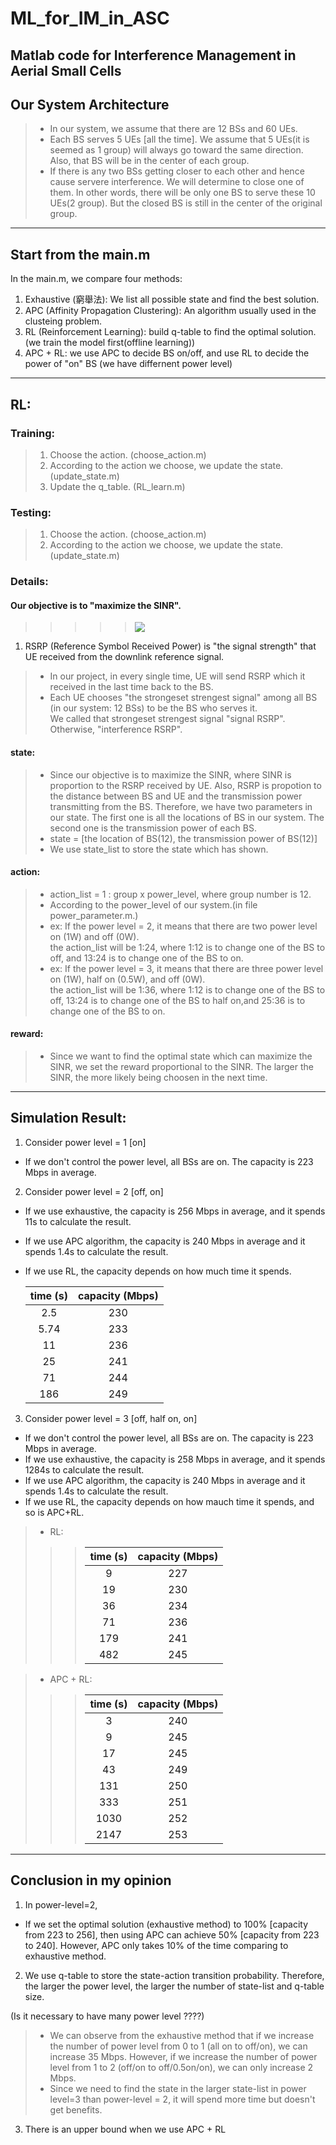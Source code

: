 # ML_for_IM_in_ASC
Matlab code for Interference Management in Aerial Small Cells
---  

## Our System Architecture  
> - In our system, we assume that there are 12 BSs and 60 UEs.  
> - Each BS serves 5 UEs [all the time]. We assume that 5 UEs(it is seemed as 1 group) will always go toward the same direction. Also, that BS will be in the center of each group.  
> - If there is any two BSs getting closer to each other and hence cause servere interference. We will determine to close one of them. In other words, there will be only one BS to serve these 10 UEs(2 group). But the closed BS is still in the center of the original group.   

---  

## Start from the main.m
In the main.m, we compare four methods: 
1. Exhaustive (窮舉法): We list all possible state and find the best solution. 
2. APC (Affinity Propagation Clustering): An algorithm usually used in the clusteing problem. 
3. RL (Reinforcement Learning): build q-table to find the optimal solution. (we train the model first(offline learning)) 
4. APC + RL: we use APC to decide BS on/off, and use RL to decide the power of "on" BS (we have differnent power level) 

---  

## RL:  
### Training:
> 1. Choose the action. (choose_action.m) 
> 2. According to the action we choose, we update the state. (update_state.m)
> 3. Update the q_table. (RL_learn.m)  

### Testing:  
> 1. Choose the action. (choose_action.m) 
> 2. According to the action we choose, we update the state. (update_state.m)  

### Details:  

#### Our objective is to "maximize the SINR".  

>>>>>  <img align="center" src="http://latex.codecogs.com/gif.latex? SINR = \frac{signalRSRP}{interferenceRSRP + Noise}" />  

 
1. RSRP (Reference Symbol Received Power) is "the signal strength" that UE received from the downlink reference signal.    
> - In our project, in every single time, UE will send RSRP which it received in the last time back to the BS.    
> - Each UE chooses "the strongeset strengest signal" among all BS (in our system: 12 BSs) to be the BS who serves it.  
We called that strongeset strengest signal "signal RSRP". Otherwise, "interference RSRP".  
 
#### state:   
> - Since our objective is to maximize the SINR, where SINR is proportion to the RSRP received by UE. Also, RSRP is propotion to the distance between BS and UE and the transmission power transmitting from the BS. Therefore, we have two parameters in our state. The first one is all the locations of BS in our system. The second one is the transmission power of each BS.  
> - state = [the location of BS(12), the transmission power of BS(12)]  
> - We use state_list to store the state which has shown.

#### action:  
> - action_list = 1 : group x power_level, where group number is 12.
> - According to the power_level of our system.(in file power_parameter.m.)  
> - ex: If the power level = 2, it means that there are two power level on (1W) and off (0W).  
> the action_list will be 1:24, where 1:12 is to change one of the BS to off, and 13:24 is to change one of the BS to on.  
> - ex: If the power level = 3, it means that there are three power level on (1W), half on (0.5W), and off (0W).  
> the action_list will be 1:36, where 1:12 is to change one of the BS to off, 13:24 is to change one of the BS to half on,and 25:36 is to change one of the BS to on.


#### reward:  
> - Since we want to find the optimal state which can maximize the SINR, we set the reward proportional to the SINR. The larger the SINR, the more likely being choosen in the next time.  

---  

## Simulation Result: 
1. Consider power level = 1 [on] 
- If we don't control the power level, all BSs are on. The capacity is 223 Mbps in average.  

2. Consider power level = 2 [off, on]     
- If we use exhaustive, the capacity is 256 Mbps in average, and it spends 11s to calculate the result.  
- If we use APC algorithm, the capacity is 240 Mbps in average and it spends 1.4s to calculate the result.  
- If we use RL, the capacity depends on how much time it spends.  

  | time (s) | capacity (Mbps) |  
  | :-: | :-: |
  |2.5|230|
  |5.74|233|
  |11|236|
  |25|241|
  |71|244|
  |186|249|

3. Consider power level = 3 [off, half on, on]   
- If we don't control the power level, all BSs are on. The capacity is 223 Mbps in average.  
- If we use exhaustive, the capacity is 258 Mbps in average, and it spends 1284s to calculate the result.  
- If we use APC algorithm, the capacity is 240 Mbps in average and it spends 1.4s to calculate the result.  
- If we use RL, the capacity depends on how mauch time it spends, and so is APC+RL.  
> - RL: 
>>>   | time (s) | capacity (Mbps) |  
>>>   | :-: | :-: |
>>>   |9|227|
>>>   |19|230|
>>>   |36|234|
>>>   |71|236|
>>>   |179|241|
>>>   |482|245|

>- APC + RL:  
>>>   | time (s) | capacity (Mbps) |  
>>>   | :-: | :-: |
>>>   |3|240|
>>>   |9|245|
>>>   |17|245|
>>>   |43|249|
>>>   |131|250|
>>>   |333|251|
>>>   |1030|252|
>>>   |2147|253|  

---

## Conclusion in my opinion  
1. In power-level=2,   
- If we set the optimal solution (exhaustive method) to 100% [capacity from 223 to 256], then using APC can achieve 50% [capacity from 223 to 240]. However, APC only takes 10% of the time comparing to exhaustive method. 

2. We use q-table to store the state-action transition probability. Therefore, the larger the power level, the larger the number of state-list and q-table size.  

(Is it necessary to have many power level ????)
> - We can observe from the exhaustive method that if we increase the number of power level from 0 to 1 (all on to off/on), we can increase 35 Mbps. However, if we increase the number of power level from 1 to 2 (off/on to off/0.5on/on), we can only increase 2 Mbps.
> - Since we need to find the state in the larger state-list in power level=3 than power-level = 2, it will spend more time but doesn't get benefits.  

3. There is an upper bound when we use APC + RL



